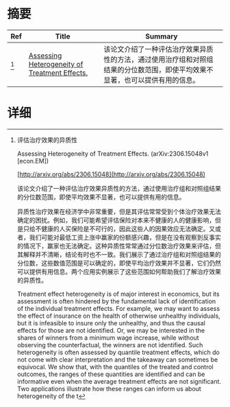 # 摘要

| Ref | Title | Summary |
| --- | --- | --- |
| [^1] | [Assessing Heterogeneity of Treatment Effects.](http://arxiv.org/abs/2306.15048) | 该论文介绍了一种评估治疗效果异质性的方法，通过使用治疗组和对照组结果的分位数范围，即使平均效果不显著，也可以提供有用的信息。 |

# 详细

[^1]: 评估治疗效果的异质性

    Assessing Heterogeneity of Treatment Effects. (arXiv:2306.15048v1 [econ.EM])

    [http://arxiv.org/abs/2306.15048](http://arxiv.org/abs/2306.15048)

    该论文介绍了一种评估治疗效果异质性的方法，通过使用治疗组和对照组结果的分位数范围，即使平均效果不显著，也可以提供有用的信息。

    

    异质性治疗效果在经济学中非常重要，但是其评估常常受到个体治疗效果无法确定的困扰。例如，我们可能希望评估保险对本来不健康的人的健康影响，但是只给不健康的人买保险是不可行的，因此这些人的因果效应无法确定。又或者，我们可能对最低工资上涨中赢家的份额感兴趣，但是在没有观察到反事实的情况下，赢家也无法确定。这种异质性常常通过分位数治疗效果来评估，但其解释并不清晰，结论有时也不一致。我们展示了通过治疗组和对照组结果的分位数，这些数值范围是可以确定的，即使平均治疗效果并不显著，它们仍然可以提供有用信息。两个应用实例展示了这些范围如何帮助我们了解治疗效果的异质性。

    Treatment effect heterogeneity is of major interest in economics, but its assessment is often hindered by the fundamental lack of identification of the individual treatment effects. For example, we may want to assess the effect of insurance on the health of otherwise unhealthy individuals, but it is infeasible to insure only the unhealthy, and thus the causal effects for those are not identified. Or, we may be interested in the shares of winners from a minimum wage increase, while without observing the counterfactual, the winners are not identified. Such heterogeneity is often assessed by quantile treatment effects, which do not come with clear interpretation and the takeaway can sometimes be equivocal. We show that, with the quantiles of the treated and control outcomes, the ranges of these quantities are identified and can be informative even when the average treatment effects are not significant. Two applications illustrate how these ranges can inform us about heterogeneity of the t
    

